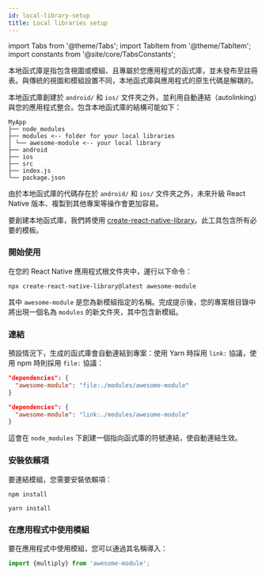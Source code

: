 ```yaml
---
id: local-library-setup
title: Local libraries setup
---
```


import Tabs from '@theme/Tabs'; import TabItem from '@theme/TabItem'; import constants from '@site/core/TabsConstants';

本地函式庫是指包含視圖或模組、且專屬於您應用程式的函式庫，並未發布至註冊表。與傳統的視圖和模組設置不同，本地函式庫與應用程式的原生代碼是解耦的。

本地函式庫創建於 `android/` 和 `ios/` 文件夾之外，並利用自動連結（autolinking）與您的應用程式整合。包含本地函式庫的結構可能如下：

```plaintext
MyApp
├── node_modules
├── modules <-- folder for your local libraries
│ └── awesome-module <-- your local library
├── android
├── ios
├── src
├── index.js
└── package.json
```

由於本地函式庫的代碼存在於 `android/` 和 `ios/` 文件夾之外，未來升級 React Native 版本、複製到其他專案等操作會更加容易。

要創建本地函式庫，我們將使用 [create-react-native-library](https://callstack.github.io/react-native-builder-bob/create)。此工具包含所有必要的模板。

### 開始使用

在您的 React Native 應用程式根文件夾中，運行以下命令：

```shell
npx create-react-native-library@latest awesome-module
```

其中 `awesome-module` 是您為新模組指定的名稱。完成提示後，您的專案根目錄中將出現一個名為 `modules` 的新文件夾，其中包含新模組。

### 連結

預設情況下，生成的函式庫會自動連結到專案：使用 Yarn 時採用 `link:` 協議，使用 npm 時則採用 `file:` 協議：

<Tabs groupId="package-manager" queryString defaultValue={constants.defaultPackageManager} values={constants.packageManagers}>

<TabItem value="npm">

```json
"dependencies": {
  "awesome-module": "file:./modules/awesome-module"
}
```

</TabItem>
<TabItem value="yarn">

```json
"dependencies": {
  "awesome-module": "link:./modules/awesome-module"
}
```

</TabItem>
</Tabs>

這會在 `node_modules` 下創建一個指向函式庫的符號連結，使自動連結生效。

### 安裝依賴項

要連結模組，您需要安裝依賴項：

<Tabs groupId="package-manager" queryString defaultValue={constants.defaultPackageManager} values={constants.packageManagers}>

<TabItem value="npm">

```shell
npm install
```

</TabItem>
<TabItem value="yarn">

```shell
yarn install
```

</TabItem>
</Tabs>

### 在應用程式中使用模組

要在應用程式中使用模組，您可以通過其名稱導入：

```js
import {multiply} from 'awesome-module';
```